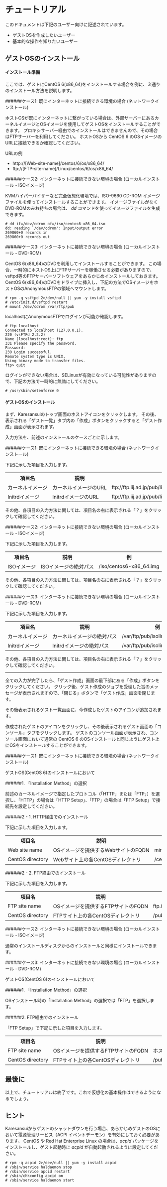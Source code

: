 # チュートリアル

このドキュメントは下記のユーザー向けに記述されています。

* ゲストOSを作成したいユーザー
* 基本的な操作を知りたいユーザー

## ゲストOSのインストール

#### インストール準備

ここでは、ゲストにCentOS 6(x86_64)をインストールする場合を例に、３通りのインストール方法を説明します。

######ケース1: 既にインターネットに接続できる環境の場合 (ネットワークインストール)

ホストOSが既にインターネットに繋がっている場合は、外部サーバーにあるカーネルイメージとOSイメージを使用してゲストOSをインストールすることができます。
プロキシサーバー経由でのインストールはできませんので、その場合はFTPサーバーを利用してください。
ホストOSから CentOS 6 のOSイメージのURLに接続できるか確認してください。

URLの例

* http://[Web-site-name]/centos/6/os/x86_64/
* ftp://[FTP-site-name]/Linux/centos/6/os/x86_64/


######ケース2: インターネットに接続できない環境の場合 (ローカルインストール - ISOイメージ)

KVMハイパーバイザーなど完全仮想化環境では、ISO-9660 CD-ROM イメージファイルを使ってインストールすることができます。
イメージファイルがなくDVD-ROMのみお持ちの場合は、 _dd_ コマンドを使ってイメージファイルを生成できます。

    # dd if=/dev/cdrom of=/iso/centos6-x86_64.iso
    dd: reading `/dev/cdrom': Input/output error
    269860+0 records in
    269860+0 records out

######ケース3: インターネットに接続できない環境の場合 (ローカルインストール - DVD-ROM)

CentOS 6(x86_64)のDVDを利用してインストールすることができます。
この場合、一時的にホストOS上にFTPサーバーを稼働させる必要がありますので、vsftpd等のFTPサーバーソフトウェアをあらかじめインストールしておきます。
CentOS 6(x86_64)のDVDをドライブに挿入し、下記の方法でOSイメージをホストOSのAnonymousFTPの領域へマウントします。

    # rpm -q vsftpd 2>/dev/null || yum -y install vsftpd
    # /etc/init.d/vsftpd restart
    # mount /dev/cdrom /var/ftp/pub

localhostにAnonymousFTPでログインが可能か確認します。

    # ftp localhost
    Connected to localhost (127.0.0.1).
    220 (vsFTPd 2.2.2)
    Name (localhost:root): ftp
    331 Please specify the password.
    Password:
    230 Login successful.
    Remote system type is UNIX.
    Using binary mode to transfer files.
    ftp> quit

ログインができない場合は、SELinuxが有効になっている可能性がありますので、下記の方法で一時的に無効にしてください。

    # /usr/sbin/setenforce 0


#### ゲストOSのインストール

まず、Karesansuiのトップ画面のホストアイコンをクリックします。
その後、表示される「ゲスト一覧」タブ内の「作成」ボタンをクリックすると「ゲスト作成」画面が表示されます。

入力方法を、前述のインストールのケースごとに示します。

######ケース1: 既にインターネットに接続できる環境の場合 (ネットワークインストール)

下記に示した項目を入力します。
 
<table class='item_table'>
 <tr>
  <th>項目名</th>
  <th>説明</th>
  <th>例</th>
 </tr>
 <tr>
  <td nowrap>カーネルイメージ</td>
  <td nowrap>カーネルイメージのURL</td>
  <td nowrap>ftp://ftp.iij.ad.jp/pub/linux/centos/6/os/x86_64/isolinux/vmlinuz</td>
 </tr>
 <tr>
  <td nowrap>Initrdイメージ</td>
  <td nowrap>InitrdイメージのURL</td>
  <td nowrap>ftp://ftp.iij.ad.jp/pub/linux/centos/6/os/x86_64/isolinux/initrd.img</td>
 </tr>
</table>

その他、各項目の入力方法に関しては、項目名の右に表示される「？」をクリックして確認してください。

######ケース2: インターネットに接続できない環境の場合 (ローカルインストール - ISOイメージ)

下記に示した項目を入力します。

<table class='item_table'>
 <tr>
  <th>項目名</th>
  <th>説明</th>
  <th>例</th>
 </tr>
 <tr>
  <td nowrap>ISOイメージ</td>
  <td nowrap>ISOイメージの絶対パス</td>
  <td nowrap>/iso/centos6-x86_64.img</td>
 </tr>
</table>

その他、各項目の入力方法に関しては、項目名の右に表示される「？」をクリックして確認してください。

######ケース3: インターネットに接続できない環境の場合 (ローカルインストール - DVD-ROM)

下記に示した項目を入力します。

<table class='item_table'>
 <tr>
  <th>項目名</th>
  <th>説明</th>
  <th>例</th>
 </tr>
 <tr>
  <td nowrap>カーネルイメージ</td>
  <td nowrap>カーネルイメージの絶対パス</td>
  <td nowrap>/var/ftp/pub/isolinux/vmlinuz</td>
 </tr>
 <tr>
  <td nowrap>Initrdイメージ</td>
  <td nowrap>Initrdイメージの絶対パス</td>
  <td nowrap>/var/ftp/pub/isolinux/initrd.img</td>
 </tr>
</table>

その他、各項目の入力方法に関しては、項目名の右に表示される「？」をクリックして確認してください。

-----

全ての入力が完了したら、「ゲスト作成」画面の最下部にある「作成」ボタンをクリックしてください。
クリック後、ゲスト作成のジョブを受理した旨のメッセージが表示されますので、「閉じる」ボタンで「ゲスト作成」画面を閉じます。

その後表示されるゲスト一覧画面に、今作成したゲストのアイコンが追加されます。

作成されたゲストのアイコンをクリックし、その後表示されるゲスト画面の「コンソール」タブをクリックします。
ゲストのコンソール画面が表示され、コンソール画面において通常の CentOS 6 のOSインストールと同じようにゲスト上にOSをインストールすることができます。

######ケース1: 既にインターネットに接続できる環境の場合 (ネットワークインストール)

ゲストOS(CentOS 6)のインストールにおいて

######1. 「Installation Method」の選択

前述のカーネルイメージで指定したプロトコル（「HTTP」または「FTP」）を選択し、「HTTP」の場合は「HTTP Setup」、「FTP」の場合は「FTP Setup」で接続先を設定してください。

######2 - 1. HTTP経由でのインストール

下記に示した項目を入力します。

<table class='item_table'>
 <tr>
  <th>項目名</th>
  <th>説明</th>
  <th>例</th>
 </tr>
 <tr>
  <td nowrap>Web site name</td>
  <td nowrap>OSイメージを提供するWebサイトのFQDN</td>
  <td nowrap>mirror.centos.org</td>
 </tr>
 <tr>
  <td nowrap>CentOS directory</td>
  <td nowrap>Webサイト上の各CentOSディレクトリ</td>
  <td nowrap>/centos/6/os/x86_64/</td>
 </tr>
</table>

######2 - 2. FTP経由でのインストール

下記に示した項目を入力します。

<table class='item_table'>
 <tr>
  <th>項目名</th>
  <th>説明</th>
  <th>例</th>
 </tr>
 <tr>
  <td nowrap>FTP site name</td>
  <td nowrap>OSイメージを提供するFTPサイトのFQDN</td>
  <td nowrap>ftp.iij.ad.jp</td>
 </tr>
 <tr>
  <td nowrap>CentOS directory</td>
  <td nowrap>FTPサイト上の各CentOSディレクトリ</td>
  <td nowrap>/pub/linux/centos/6/os/x86_64/</td>
 </tr>
</table>

######ケース2: インターネットに接続できない環境の場合 (ローカルインストール - ISOイメージ)

通常のインストールディスクからのインストールと同様にインストールできます。

######ケース3: インターネットに接続できない環境の場合 (ローカルインストール - DVD-ROM)

ゲストOS(CentOS 6)のインストールにおいて

######1. 「Installation Method」の選択

OSインストール時の「Installation Method」の選択では「FTP」を選択します。

######2. FTP経由でのインストール

「FTP Setup」で下記に示した項目を入力します。

<table class='item_table'>
 <tr>
  <th>項目名</th>
  <th>説明</th>
  <th>例</th>
 </tr>
 <tr>
  <td nowrap>FTP site name</td>
  <td nowrap>OSイメージを提供するFTPサイトのFQDN</td>
  <td nowrap>ホスト自身のIPアドレス(ループバックアドレスはだめ)</td>
 </tr>
 <tr>
  <td nowrap>CentOS directory</td>
  <td nowrap>FTPサイト上の各CentOSディレクトリ</td>
  <td nowrap>/pub/</td>
 </tr>
</table>


## 最後に

以上で、チュートリアルは終了です。これで仮想化の基本操作はできるようになるでしょう。

## ヒント

Karesansuiからゲストのシャットダウンを行う場合、あらかじめゲストのOSにおいて電源管理サービス（ACPI イベントデーモン）を有効にしておく必要があります。
CentOS や Red Hat Enterprise Linux の場合は、_acpid_ パッケージをインストールし、ゲスト起動時に _acpid_ が自動起動されるように設定してください。

    # rpm -q acpid 2>/dev/null || yum -y install acpid
    # /sbin/service haldaemon stop
    # /sbin/service apcid restart
    # /sbin/chkconfig apcid on
    # /sbin/service haldaemon start


